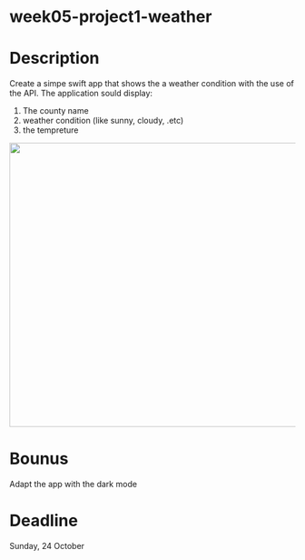 # week05-project1-weather

# Description 
Create a simpe swift app that shows the a weather condition with the use of the API. The application sould display:
1. The county name 
2. weather condition (like sunny, cloudy, .etc)
3. the tempreture


<img src="https://user-images.githubusercontent.com/44459664/138584574-c22c57d2-96cb-4550-9fcc-1020b3d03b22.png" width="860" height="500"/>  

# Bounus 
Adapt the app with the dark mode

# Deadline
Sunday, 24 October 
